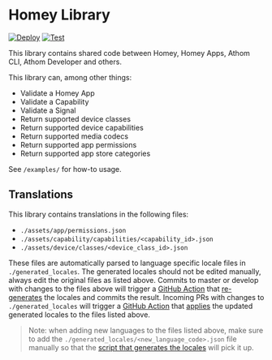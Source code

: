 # Homey Library

[![Deploy](https://github.com/athombv/node-homey-lib/actions/workflows/deploy.yml/badge.svg)](https://github.com/athombv/node-homey-lib/actions/workflows/deploy.yml)
[![Test](https://github.com/athombv/node-homey-lib/actions/workflows/test.yml/badge.svg)](https://github.com/athombv/node-homey-lib/actions/workflows/test.yml)

This library contains shared code between Homey, Homey Apps, Athom CLI, Athom Developer and others.

This library can, among other things:

- Validate a Homey App
- Validate a Capability
- Validate a Signal
- Return supported device classes
- Return supported device capabilities
- Return supported media codecs
- Return supported app permissions
- Return supported app store categories

See `/examples/` for how-to usage. 

## Translations

This library contains translations in the following files:

- `./assets/app/permissions.json`
- `./assets/capability/capabilities/<capability_id>.json`
- `./assets/device/classes/<device_class_id>.json`

These files are automatically parsed to language specific locale files in `./generated_locales`. The generated locales should not be edited manually, always edit the original files as listed above. Commits to master or develop with changes to the files above will trigger a [GitHub Action](.github/workflows/generate_locales.yml) that [re-generates](scripts/generate-locale-files.js) the locales and commits the result. Incoming PRs with changes to `./generated_locales` will trigger a [GitHub Action](.github/workflows/apply_locales.yml) that [applies](scripts/apply-locale-files.js) the updated generated locales to the files listed above.

> Note: when adding new languages to the files listed above, make sure to add the `./generated_locales/<new_language_code>.json` file manually so that the [script that generates the locales](scripts/generate-locale-files.js) will pick it up.
